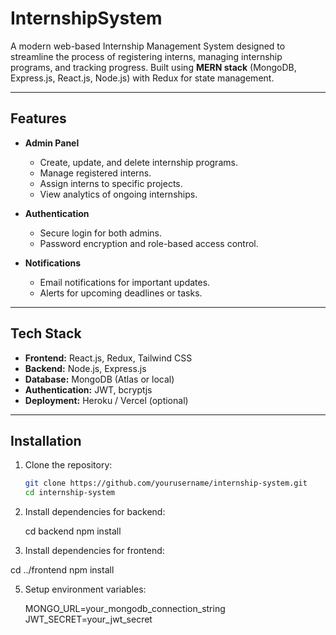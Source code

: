 # InternshipSystem

A modern web-based Internship Management System designed to streamline the process of registering interns, managing internship programs, and tracking progress. Built using **MERN stack** (MongoDB, Express.js, React.js, Node.js) with Redux for state management.

---

## Features

- **Admin Panel**
  - Create, update, and delete internship programs.
  - Manage registered interns.
  - Assign interns to specific projects.
  - View analytics of ongoing internships.

- **Authentication**
  - Secure login for both admins.
  - Password encryption and role-based access control.

- **Notifications**
  - Email notifications for important updates.
  - Alerts for upcoming deadlines or tasks.

---

## Tech Stack

- **Frontend:** React.js, Redux, Tailwind CSS
- **Backend:** Node.js, Express.js
- **Database:** MongoDB (Atlas or local)
- **Authentication:** JWT, bcryptjs
- **Deployment:** Heroku / Vercel (optional)

---

## Installation

1. Clone the repository:
   ```bash
   git clone https://github.com/yourusername/internship-system.git
   cd internship-system

2. Install dependencies for backend:

   cd backend
   npm install
   
4. Install dependencies for frontend:

  cd ../frontend
  npm install

5. Setup environment variables:

   MONGO_URL=your_mongodb_connection_string
   JWT_SECRET=your_jwt_secret


